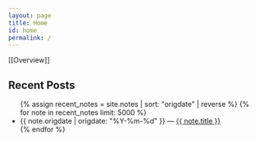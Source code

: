 ```yaml
---
layout: page
title: Home
id: home
permalink: /
---
```

[[Overview]]

<h2>Recent Posts</h2>
<ul>
  {% assign recent_notes = site.notes | sort: "origdate" | reverse %}
  {% for note in recent_notes limit: 5000 %}
    <li>
      {{ note.origdate | origdate: "%Y-%m-%d" }} — <a class="internal-link" href="{{ site.baseurl }}{{ note.url }}">{{ note.title }}</a>
    </li>
  {% endfor %}
</ul>






<style>
  .wrapper {
    max-width: 46em;
  }
</style>
